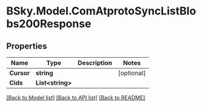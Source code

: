 # BSky.Model.ComAtprotoSyncListBlobs200Response

## Properties

Name | Type | Description | Notes
------------ | ------------- | ------------- | -------------
**Cursor** | **string** |  | [optional] 
**Cids** | **List&lt;string&gt;** |  | 

[[Back to Model list]](../README.md#documentation-for-models) [[Back to API list]](../README.md#documentation-for-api-endpoints) [[Back to README]](../README.md)

